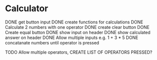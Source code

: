 # Calculator
DONE get button input
DONE create functions for calculations
DONE Calculate 2 numbers with one operator
DONE create clear button
DONE Create equal button
DONE show input on header
DONE show calculated answer on header
DONE Allow multiple inputs e.g. 1 + 3 * 5
DONE concatanate numbers until operator is pressed

TODO Allow multiple operators, CREATE LIST OF OPERATORS PRESSED?